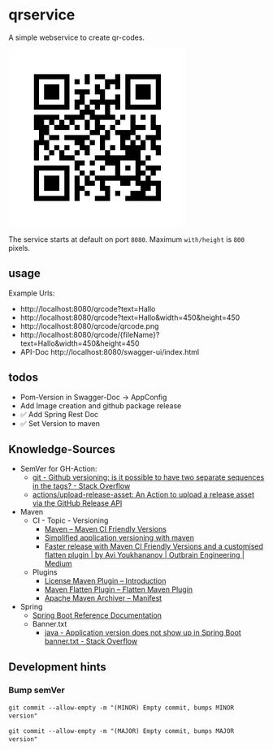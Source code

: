 # qrservice

A simple webservice to create qr-codes.

![](docs/qrcode.png)

The service starts at default on port ``8080``.
Maximum ``with/height`` is ``800`` pixels.

## usage
Example Urls:
* http://localhost:8080/qrcode?text=Hallo
* http://localhost:8080/qrcode?text=Hallo&width=450&height=450
* http://localhost:8080/qrcode/qrcode.png
* http://localhost:8080/qrcode/{fileName}?text=Hallo&width=450&height=450
* API-Doc http://localhost:8080/swagger-ui/index.html

## todos
* Pom-Version in Swagger-Doc -> AppConfig
* Add Image creation and github package release
* ✅ Add Spring Rest Doc
* ✅ Set Version to maven


## Knowledge-Sources
* SemVer for GH-Action:
  * [git - Github versioning: is it possible to have two separate sequences in the tags? - Stack Overflow](https://stackoverflow.com/questions/73121689/github-versioning-is-it-possible-to-have-two-separate-sequences-in-the-tags)
  * [actions/upload-release-asset: An Action to upload a release asset via the GitHub Release API](https://github.com/actions/upload-release-asset)
* Maven
  * CI - Topic - Versioning
    * [Maven – Maven CI Friendly Versions](https://maven.apache.org/maven-ci-friendly.html)
    * [Simplified application versioning with maven](https://blog.pchudzik.com/201905/maven-revision/)
    * [Faster release with Maven CI Friendly Versions and a customised flatten plugin | by Avi Youkhananov | Outbrain Engineering | Medium](https://medium.com/outbrain-engineering/faster-release-with-maven-ci-friendly-versions-and-a-customised-flatten-plugin-fe53f0fcc0df)
  * Plugins
    * [License Maven Plugin – Introduction](https://www.mojohaus.org/license-maven-plugin/)
    * [Maven Flatten Plugin – Flatten Maven Plugin](https://www.mojohaus.org/flatten-maven-plugin/)
    * [Apache Maven Archiver – Manifest](https://maven.apache.org/shared/maven-archiver/examples/manifest.html)
* Spring
  * [Spring Boot Reference Documentation](https://docs.spring.io/spring-boot/docs/current/reference/htmlsingle/)
  * Banner.txt
    * [java - Application version does not show up in Spring Boot banner.txt - Stack Overflow](https://stackoverflow.com/questions/34519759/application-version-does-not-show-up-in-spring-boot-banner-txt)

## Development hints

### Bump semVer
```shell
git commit --allow-empty -m "(MINOR) Empty commit, bumps MINOR version"
```

```shell
git commit --allow-empty -m "(MAJOR) Empty commit, bumps MAJOR version"
```

